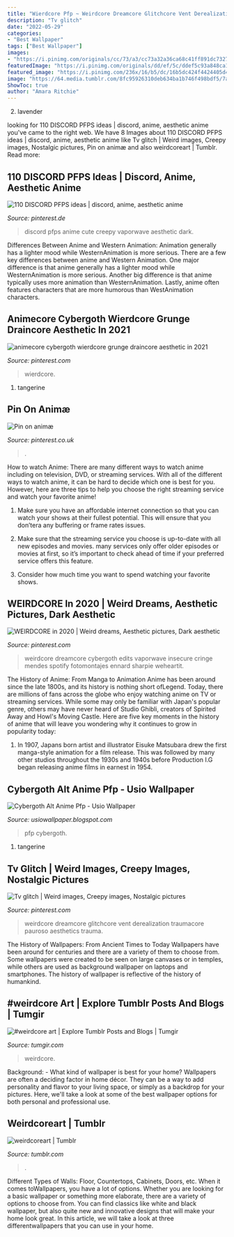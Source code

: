 ```yaml
---
title: "Wierdcore Pfp ~ Weirdcore Dreamcore Glitchcore Vent Derealization Traumacore Pauroso Aesthetics Trauma"
description: "Tv glitch"
date: "2022-05-29"
categories:
- "Best Wallpaper"
tags: ["Best Wallpaper"]
images:
- "https://i.pinimg.com/originals/cc/73/a3/cc73a32a36ca68c41ff891dc7327d133.jpg"
featuredImage: "https://i.pinimg.com/originals/dd/ef/5c/ddef5c93a848ca170a1c7a01b60d0a47.jpg"
featured_image: "https://i.pinimg.com/236x/16/b5/dc/16b5dc424f4424405d4f33f83900184a.jpg?nii=t"
image: "https://64.media.tumblr.com/8fc95926310deb634ba1b746f498bdf5/7a8c31a4b4b55108-ba/s500x750/59a1dcd276fe5f672367baf86411c6a3306cec0d.jpg"
ShowToc: true
author: "Amara Ritchie"
---
```



2. lavender 

	

		
looking for 110 DISCORD PFPS ideas | discord, anime, aesthetic anime you've came to the right web. We have 8 Images about 110 DISCORD PFPS ideas | discord, anime, aesthetic anime like Tv glitch | Weird images, Creepy images, Nostalgic pictures, Pin on animæ and also weirdcoreart | Tumblr. Read more:
		
    
## 110 DISCORD PFPS Ideas | Discord, Anime, Aesthetic Anime

<img loading=lazy src="https://i.pinimg.com/236x/d8/63/5b/d8635b943c20fc583ae62f9f70aa13d8.jpg" onerror="this.onerror=null;this.src='https://tse2.mm.bing.net/th?id=OIP.w_CbEVvlCYZqPllxDzdGvAAAAA&amp;pid=15.1';" alt="110 DISCORD PFPS ideas | discord, anime, aesthetic anime">

_Source: pinterest.de_

>discord pfps anime cute creepy vaporwave aesthetic dark. 

	

Differences Between Anime and Western Animation: Animation generally has a lighter mood while WesternAnimation is more serious.
There are a few key differences between anime and Western Animation. One major difference is that anime generally has a lighter mood while WesternAnimation is more serious. Another big difference is that anime typically uses more animation than WesternAnimation. Lastly, anime often features characters that are more humorous than WestAnimation characters.

    
## Animecore Cybergoth Wierdcore Grunge Draincore Aesthetic In 2021

<img loading=lazy src="https://i.pinimg.com/236x/16/b5/dc/16b5dc424f4424405d4f33f83900184a.jpg?nii=t" onerror="this.onerror=null;this.src='https://tse1.mm.bing.net/th?id=OIP.RJPNXrEzLUqwlgrzCJRk8AAAAA&amp;pid=15.1';" alt="animecore cybergoth wierdcore grunge draincore aesthetic in 2021">

_Source: pinterest.com_

>wierdcore. 

	

1. tangerine 

    
## Pin On Animæ

<img loading=lazy src="https://i.pinimg.com/originals/dd/ef/5c/ddef5c93a848ca170a1c7a01b60d0a47.jpg" onerror="this.onerror=null;this.src='https://tse1.mm.bing.net/th?id=OIP.awwCOBQKv8ikSfcPUIvS9AHaHb&amp;pid=15.1';" alt="Pin on animæ">

_Source: pinterest.co.uk_

>. 

	

How to watch Anime: There are many different ways to watch anime including on television, DVD, or streaming services.
With all of the different ways to watch anime, it can be hard to decide which one is best for you. However, here are three tips to help you choose the right streaming service and watch your favorite anime!
1. Make sure you have an affordable internet connection so that you can watch your shows at their fullest potential. This will ensure that you don’tera any buffering or frame rates issues.

2. Make sure that the streaming service you choose is up-to-date with all new episodes and movies. many services only offer older episodes or movies at first, so it’s important to check ahead of time if your preferred service offers this feature.

3. Consider how much time you want to spend watching your favorite shows.

    
## WEIRDCORE In 2020 | Weird Dreams, Aesthetic Pictures, Dark Aesthetic

<img loading=lazy src="https://i.pinimg.com/236x/2f/da/98/2fda98fea4bc0a65c869a5040577ccab.jpg?nii=t" onerror="this.onerror=null;this.src='https://tse3.mm.bing.net/th?id=OIP.fcE_LB6xSHnfDVgd6o0fDAAAAA&amp;pid=15.1';" alt="WEIRDCORE in 2020 | Weird dreams, Aesthetic pictures, Dark aesthetic">

_Source: pinterest.com_

>weirdcore dreamcore cybergoth edits vaporwave insecure cringe mendes spotify fotomontajes ennard sharpie weheartit. 

	

The History of Anime: From Manga to Animation
Anime has been around since the late 1800s, and its history is nothing short ofLegend. Today, there are millions of fans across the globe who enjoy watching anime on TV or streaming services. While some may only be familiar with Japan's popular genre, others may have never heard of Studio Ghibli, creators of Spirited Away and Howl's Moving Castle. Here are five key moments in the history of anime that will leave you wondering why it continues to grow in popularity today:
1) In 1907, Japans born artist and illustrator Eisuke Matsubara drew the first manga-style animation for a film release. This was followed by many other studios throughout the 1930s and 1940s before Production I.G began releasing anime films in earnest in 1954.

    
## Cybergoth Alt Anime Pfp - Usio Wallpaper

<img loading=lazy src="https://i.pinimg.com/564x/cb/df/e3/cbdfe3ec4acb29d4c040a7ec1ce71446.jpg" onerror="this.onerror=null;this.src='https://tse4.mm.bing.net/th?id=OIP.b0_PvzM7njtFBugeqpEqyAHaHw&amp;pid=15.1';" alt="Cybergoth Alt Anime Pfp - Usio Wallpaper">

_Source: usiowallpaper.blogspot.com_

>pfp cybergoth. 

	

1. tangerine 

    
## Tv Glitch | Weird Images, Creepy Images, Nostalgic Pictures

<img loading=lazy src="https://i.pinimg.com/originals/cc/73/a3/cc73a32a36ca68c41ff891dc7327d133.jpg" onerror="this.onerror=null;this.src='https://tse3.mm.bing.net/th?id=OIP.oBhd95TlSuOL_I18q8kA3wHaHa&amp;pid=15.1';" alt="Tv glitch | Weird images, Creepy images, Nostalgic pictures">

_Source: pinterest.com_

>weirdcore dreamcore glitchcore vent derealization traumacore pauroso aesthetics trauma. 

	

The History of Wallpapers: From Ancient Times to Today
Wallpapers have been around for centuries and there are a variety of them to choose from. Some wallpapers were created to be seen on large canvases or in temples, while others are used as background wallpaper on laptops and smartphones. The history of wallpaper is reflective of the history of humankind.

    
## #weirdcore Art | Explore Tumblr Posts And Blogs | Tumgir

<img loading=lazy src="https://64.media.tumblr.com/69642f6e8a1f77a243a6a066501ed422/03661ddaa1c19da2-ff/s640x960/168427bfba48b71ff3536b5c8f75e6191ef079e0.png" onerror="this.onerror=null;this.src='https://tse4.mm.bing.net/th?id=OIP.On0f3yfQnxbUD2Ih6lN8hQHaJ3&amp;pid=15.1';" alt="#weirdcore art | Explore Tumblr Posts and Blogs | Tumgir">

_Source: tumgir.com_

>weirdcore. 

	

Background: - What kind of wallpaper is best for your home?
Wallpapers are often a deciding factor in home décor. They can be a way to add personality and flavor to your living space, or simply as a backdrop for your pictures. Here, we'll take a look at some of the best wallpaper options for both personal and professional use.

    
## Weirdcoreart | Tumblr

<img loading=lazy src="https://64.media.tumblr.com/8fc95926310deb634ba1b746f498bdf5/7a8c31a4b4b55108-ba/s500x750/59a1dcd276fe5f672367baf86411c6a3306cec0d.jpg" onerror="this.onerror=null;this.src='https://tse1.mm.bing.net/th?id=OIP.QExp4FX76597HW-_f-E81gHaHa&amp;pid=15.1';" alt="weirdcoreart | Tumblr">

_Source: tumblr.com_

>. 

	

Different Types of Walls: Floor, Countertops, Cabinets, Doors, etc.
When it comes toWallpapers, you have a lot of options. Whether you are looking for a basic wallpaper or something more elaborate, there are a variety of options to choose from. You can find classics like white and black wallpaper, but also quite new and innovative designs that will make your home look great. In this article, we will take a look at three differentwallpapers that you can use in your home.

